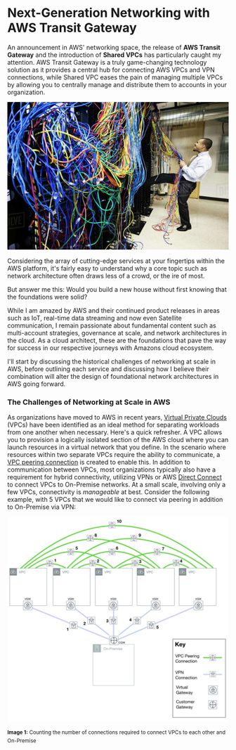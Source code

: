 # Next-Generation Networking with AWS Transit Gateway

An announcement in AWS' networking space, the release of **AWS Transit Gateway** and the introduction of **Shared VPCs** has particularly caught my attention. AWS Transit Gateway is a truly game-changing technology solution as it provides a central hub for connecting AWS VPCs and VPN connections, while Shared VPC eases the pain of managing multiple VPCs by allowing you to centrally manage and distribute them to accounts in your organization.

![Welcome to Cable Hell](assets/transitgateway.jpg)

Considering the array of cutting-edge services at your fingertips within the AWS platform, it's fairly easy to understand why a core topic such as network architecture often draws less of a crowd, or the ire of most.

But answer me this: Would you build a new house without first knowing that the foundations were solid?

While I am amazed by AWS and their continued product releases in areas such as IoT, real-time data streaming and now even Satellite communication, I remain passionate about fundamental content such as multi-account strategies, governance at scale, and network architectures in the cloud. As a cloud architect, these are the foundations that pave the way for success in our respective journeys with Amazons cloud ecosystem.

I'll start by discussing the historical challenges of networking at scale in AWS, before outlining each service and discussing how I believe their combination will alter the design of foundational network architectures in AWS going forward.


### The Challenges of Networking at Scale in AWS

As organizations have moved to AWS in recent years, [Virtual Private Clouds](https://docs.aws.amazon.com/vpc/latest/userguide/what-is-amazon-vpc.html) (VPCs) have been identified as an ideal method for separating workloads from one another when necessary. Here's a quick refresher. A VPC allows you to provision a logically isolated section of the AWS cloud where you can launch resources in a virtual network that you define. In the scenario where resources within two separate VPCs require the ability to communicate, a [VPC peering connection](https://github.com/ehime/paper-vpcpeering) is created to enable this. In addition to communication between VPCs, most organizations typically also have a requirement for hybrid connectivity, utilizing VPNs or AWS [Direct Connect](https://docs.aws.amazon.com/directconnect/latest/UserGuide/Welcome.html) to connect VPCs to On-Premise networks. At a small scale, involving only a few VPCs, connectivity is _manageable_ at best. Consider the following example, with 5 VPCs that we would like to connect via peering in addition to On-Premise via VPN:

![VPC Peering Flow Diagram](assets/vpc-peering.png)

<sup><b>Image 1:</b> Counting the number of connections required to connect VPCs to each other and On-Premise</sup>
